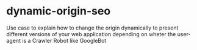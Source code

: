# dynamic-origin-seo
Use case to explain how to change the origin dynamically to present different versions of your web application depending on wheter the user-agent is a Crawler Robot like GoogleBot
